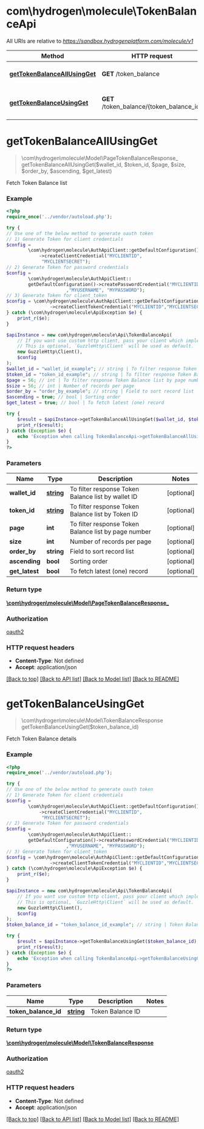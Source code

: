 # com\hydrogen\molecule\TokenBalanceApi

All URIs are relative to *https://sandbox.hydrogenplatform.com/molecule/v1*

Method | HTTP request | Description
------------- | ------------- | -------------
[**getTokenBalanceAllUsingGet**](TokenBalanceApi.md#getTokenBalanceAllUsingGet) | **GET** /token_balance | Fetch Token Balance list
[**getTokenBalanceUsingGet**](TokenBalanceApi.md#getTokenBalanceUsingGet) | **GET** /token_balance/{token_balance_id} | Fetch Token Balance details


# **getTokenBalanceAllUsingGet**
> \com\hydrogen\molecule\Model\PageTokenBalanceResponse_ getTokenBalanceAllUsingGet($wallet_id, $token_id, $page, $size, $order_by, $ascending, $get_latest)

Fetch Token Balance list

### Example
```php
<?php
require_once('../vendor/autoload.php');

try {
// Use one of the below method to generate oauth token
// 1) Generate Token for client credentials
$config =
        \com\hydrogen\molecule\AuthApiClient::getDefaultConfiguration()
            ->createClientCredential("MYCLIENTID",
             "MYCLIENTSECRET");
// 2) Generate Token for password credentials
$config =
        \com\hydrogen\molecule\AuthApiClient::
        getDefaultConfiguration()->createPasswordCredential("MYCLIENTID","MYCLIENTSECRET"
                      ,"MYUSERNAME", "MYPASSWORD");
// 3) Generate Token for client_token
$config = \com\hydrogen\molecule\AuthApiClient::getDefaultConfiguration()
                ->createClientTokenCredential("MYCLIENTID","MYCLIENTSECRET", "CLIENT_TOKEN");
} catch (\com\hydrogen\molecule\ApiException $e) {
    print_r($e);
}

$apiInstance = new com\hydrogen\molecule\Api\TokenBalanceApi(
    // If you want use custom http client, pass your client which implements `GuzzleHttp\ClientInterface`.
    // This is optional, `GuzzleHttp\Client` will be used as default.
    new GuzzleHttp\Client(),
    $config
);
$wallet_id = "wallet_id_example"; // string | To filter response Token Balance list by wallet ID
$token_id = "token_id_example"; // string | To filter response Token Balance list by Token ID
$page = 56; // int | To filter response Token Balance list by page number
$size = 56; // int | Number of records per page
$order_by = "order_by_example"; // string | Field to sort record list
$ascending = true; // bool | Sorting order
$get_latest = true; // bool | To fetch latest (one) record

try {
    $result = $apiInstance->getTokenBalanceAllUsingGet($wallet_id, $token_id, $page, $size, $order_by, $ascending, $get_latest);
    print_r($result);
} catch (Exception $e) {
    echo 'Exception when calling TokenBalanceApi->getTokenBalanceAllUsingGet: ', $e->getMessage(), PHP_EOL;
}
?>
```

### Parameters

Name | Type | Description  | Notes
------------- | ------------- | ------------- | -------------
 **wallet_id** | [**string**](../Model/.md)| To filter response Token Balance list by wallet ID | [optional]
 **token_id** | [**string**](../Model/.md)| To filter response Token Balance list by Token ID | [optional]
 **page** | **int**| To filter response Token Balance list by page number | [optional]
 **size** | **int**| Number of records per page | [optional]
 **order_by** | **string**| Field to sort record list | [optional]
 **ascending** | **bool**| Sorting order | [optional]
 **get_latest** | **bool**| To fetch latest (one) record | [optional]

### Return type

[**\com\hydrogen\molecule\Model\PageTokenBalanceResponse_**](../Model/PageTokenBalanceResponse_.md)

### Authorization

[oauth2](../../README.md#oauth2)

### HTTP request headers

 - **Content-Type**: Not defined
 - **Accept**: application/json

[[Back to top]](#) [[Back to API list]](../../README.md#documentation-for-api-endpoints) [[Back to Model list]](../../README.md#documentation-for-models) [[Back to README]](../../README.md)

# **getTokenBalanceUsingGet**
> \com\hydrogen\molecule\Model\TokenBalanceResponse getTokenBalanceUsingGet($token_balance_id)

Fetch Token Balance details

### Example
```php
<?php
require_once('../vendor/autoload.php');

try {
// Use one of the below method to generate oauth token
// 1) Generate Token for client credentials
$config =
        \com\hydrogen\molecule\AuthApiClient::getDefaultConfiguration()
            ->createClientCredential("MYCLIENTID",
             "MYCLIENTSECRET");
// 2) Generate Token for password credentials
$config =
        \com\hydrogen\molecule\AuthApiClient::
        getDefaultConfiguration()->createPasswordCredential("MYCLIENTID","MYCLIENTSECRET"
                      ,"MYUSERNAME", "MYPASSWORD");
// 3) Generate Token for client_token
$config = \com\hydrogen\molecule\AuthApiClient::getDefaultConfiguration()
                ->createClientTokenCredential("MYCLIENTID","MYCLIENTSECRET", "CLIENT_TOKEN");
} catch (\com\hydrogen\molecule\ApiException $e) {
    print_r($e);
}

$apiInstance = new com\hydrogen\molecule\Api\TokenBalanceApi(
    // If you want use custom http client, pass your client which implements `GuzzleHttp\ClientInterface`.
    // This is optional, `GuzzleHttp\Client` will be used as default.
    new GuzzleHttp\Client(),
    $config
);
$token_balance_id = "token_balance_id_example"; // string | Token Balance ID

try {
    $result = $apiInstance->getTokenBalanceUsingGet($token_balance_id);
    print_r($result);
} catch (Exception $e) {
    echo 'Exception when calling TokenBalanceApi->getTokenBalanceUsingGet: ', $e->getMessage(), PHP_EOL;
}
?>
```

### Parameters

Name | Type | Description  | Notes
------------- | ------------- | ------------- | -------------
 **token_balance_id** | [**string**](../Model/.md)| Token Balance ID |

### Return type

[**\com\hydrogen\molecule\Model\TokenBalanceResponse**](../Model/TokenBalanceResponse.md)

### Authorization

[oauth2](../../README.md#oauth2)

### HTTP request headers

 - **Content-Type**: Not defined
 - **Accept**: application/json

[[Back to top]](#) [[Back to API list]](../../README.md#documentation-for-api-endpoints) [[Back to Model list]](../../README.md#documentation-for-models) [[Back to README]](../../README.md)

